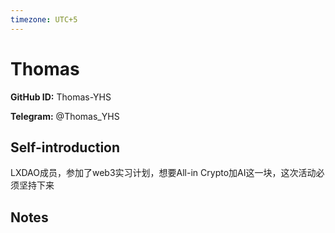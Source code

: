 ```yaml
---
timezone: UTC+5
---
```


# Thomas

**GitHub ID:** Thomas-YHS

**Telegram:** @Thomas_YHS

## Self-introduction

LXDAO成员，参加了web3实习计划，想要All-in Crypto加AI这一块，这次活动必须坚持下来

## Notes

<!-- Content_START -->


<!-- Content_END -->
